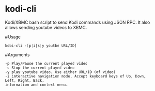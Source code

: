 kodi-cli
========

Kodi/XBMC bash script to send Kodi commands using JSON RPC. It also allows sending youtube videos to XBMC.

#Usage

`kobi-cli -[p|i|s|y youtbe URL/ID]`

#Arguments
```
-p Play/Pause the current played video
-s Stop the current played video
-y play youtube video. Use either URL/ID (of video)
-i interactive navigation mode. Accept keyboard keys of Up, Down, Left, Right, Back,
information and context menu.
```
